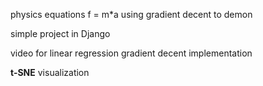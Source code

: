 

physics equations f = m*a using gradient decent to demon

simple project in Django

video for linear regression gradient decent implementation


**t-SNE** visualization 